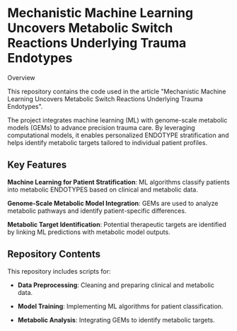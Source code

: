 # Mechanistic Machine Learning Uncovers Metabolic Switch Reactions Underlying Trauma Endotypes

Overview

This repository contains the code used in the article "Mechanistic Machine Learning Uncovers Metabolic Switch Reactions Underlying Trauma Endotypes".

The project integrates machine learning (ML) with genome-scale metabolic models (GEMs) to advance precision trauma care. By leveraging computational models, it enables personalized ENDOTYPE stratification and helps identify metabolic targets tailored to individual patient profiles.

## Key Features

**Machine Learning for Patient Stratification**: ML algorithms classify patients into metabolic ENDOTYPES based on clinical and metabolic data.

**Genome-Scale Metabolic Model Integration**: GEMs are used to analyze metabolic pathways and identify patient-specific differences.

**Metabolic Target Identification**: Potential therapeutic targets are identified by linking ML predictions with metabolic model outputs.

## Repository Contents

This repository includes scripts for:

- **Data Preprocessing**: Cleaning and preparing clinical and metabolic data.

- **Model Training**: Implementing ML algorithms for patient classification.

- **Metabolic Analysis**: Integrating GEMs to identify metabolic targets.
